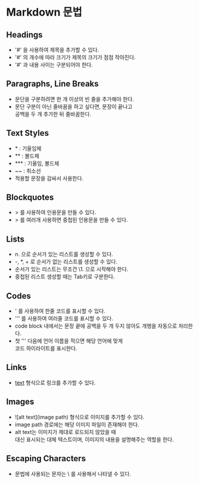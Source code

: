 # Markdown 문법

## **Headings** 
- '\#' 을 사용하여 제목을 추가할 수 있다.
- '\#' 의 개수에 따라 크기가 제목의 크기가 점점 작아진다.
- '\#' 과 내용 사이는 구분되어야 한다.

## **Paragraphs, Line Breaks**
- 문단을 구분하려면 한 개 이상의 빈 줄을 추가해야 한다.
- 문단 구분이 아닌 줄바꿈을 하고 싶다면, 문장이 끝나고  
공백을 두 개 추가한 뒤 줄바꿈한다.

## **Text Styles**
- \* : 기울임체
- \** : 볼드체
- \*** : 기울임, 볼드체
- \~~ : 취소선
- 적용할 문장을 감싸서 사용한다.

## **Blockquotes**
- \> 를 사용하여 인용문을 만들 수 있다.
- \> 를 여러개 사용하면 중첩된 인용문을 만들 수 있다.

## **Lists**
- n. 으로 순서가 있는 리스트를 생성할 수 있다.  
- \-, \*, \+ 로 순서가 없는 리스트를 생성할 수 있다.
- 순서가 있는 리스트는 무조건 \1. 으로 시작해야 한다.
- 중첩된 리스트 생성할 때는 Tab키로 구분한다.

## **Codes**
- \' 를 사용하여 한줄 코드를 표시할 수 있다.
- \''' 를 사용하여 여러줄 코드를 표시할 수 있다.
- code block 내에서는 문장 끝에 공백을 두 개 두지 않아도
개행을 자동으로 처리한다.
- 첫 \''' 다음에 언어 이름을 적으면 해당 언어에 맞게  
코드 하이라이트를 표시한다.

## **Links**
- [text](link) 형식으로 링크를 추가할 수 있다.

## **Images**
- ![alt text](image path) 형식으로 이미지를 추가할 수 있다.
- image path 경로에는 해당 이미지 파일이 존재해야 한다.
- alt text는 이미지가 제대로 로드되지 않았을 때  
대신 표시되는 대체 텍스트이며, 이미지의 내용을 설명해주는 역할을 한다.

## **Escaping Characters**
- 문법에 사용되는 문자는 \ 를 사용해서 나타낼 수 있다.
